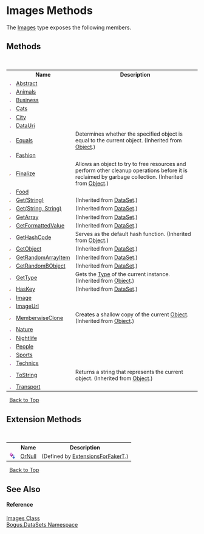 # Images Methods
 

The <a href="T_Bogus_DataSets_Images">Images</a> type exposes the following members.


## Methods
&nbsp;<table><tr><th></th><th>Name</th><th>Description</th></tr><tr><td>![Public method](media/pubmethod.gif "Public method")</td><td><a href="M_Bogus_DataSets_Images_Abstract">Abstract</a></td><td /></tr><tr><td>![Public method](media/pubmethod.gif "Public method")</td><td><a href="M_Bogus_DataSets_Images_Animals">Animals</a></td><td /></tr><tr><td>![Public method](media/pubmethod.gif "Public method")</td><td><a href="M_Bogus_DataSets_Images_Business">Business</a></td><td /></tr><tr><td>![Public method](media/pubmethod.gif "Public method")</td><td><a href="M_Bogus_DataSets_Images_Cats">Cats</a></td><td /></tr><tr><td>![Public method](media/pubmethod.gif "Public method")</td><td><a href="M_Bogus_DataSets_Images_City">City</a></td><td /></tr><tr><td>![Public method](media/pubmethod.gif "Public method")</td><td><a href="M_Bogus_DataSets_Images_DataUri">DataUri</a></td><td /></tr><tr><td>![Public method](media/pubmethod.gif "Public method")</td><td><a href="http://msdn2.microsoft.com/en-us/library/bsc2ak47" target="_blank">Equals</a></td><td>
Determines whether the specified object is equal to the current object.
 (Inherited from <a href="http://msdn2.microsoft.com/en-us/library/e5kfa45b" target="_blank">Object</a>.)</td></tr><tr><td>![Public method](media/pubmethod.gif "Public method")</td><td><a href="M_Bogus_DataSets_Images_Fashion">Fashion</a></td><td /></tr><tr><td>![Protected method](media/protmethod.gif "Protected method")</td><td><a href="http://msdn2.microsoft.com/en-us/library/4k87zsw7" target="_blank">Finalize</a></td><td>
Allows an object to try to free resources and perform other cleanup operations before it is reclaimed by garbage collection.
 (Inherited from <a href="http://msdn2.microsoft.com/en-us/library/e5kfa45b" target="_blank">Object</a>.)</td></tr><tr><td>![Public method](media/pubmethod.gif "Public method")</td><td><a href="M_Bogus_DataSets_Images_Food">Food</a></td><td /></tr><tr><td>![Protected method](media/protmethod.gif "Protected method")</td><td><a href="M_Bogus_DataSet_Get">Get(String)</a></td><td> (Inherited from <a href="T_Bogus_DataSet">DataSet</a>.)</td></tr><tr><td>![Protected method](media/protmethod.gif "Protected method")</td><td><a href="M_Bogus_DataSet_Get_1">Get(String, String)</a></td><td> (Inherited from <a href="T_Bogus_DataSet">DataSet</a>.)</td></tr><tr><td>![Protected method](media/protmethod.gif "Protected method")</td><td><a href="M_Bogus_DataSet_GetArray">GetArray</a></td><td> (Inherited from <a href="T_Bogus_DataSet">DataSet</a>.)</td></tr><tr><td>![Protected method](media/protmethod.gif "Protected method")</td><td><a href="M_Bogus_DataSet_GetFormattedValue">GetFormattedValue</a></td><td> (Inherited from <a href="T_Bogus_DataSet">DataSet</a>.)</td></tr><tr><td>![Public method](media/pubmethod.gif "Public method")</td><td><a href="http://msdn2.microsoft.com/en-us/library/zdee4b3y" target="_blank">GetHashCode</a></td><td>
Serves as the default hash function.
 (Inherited from <a href="http://msdn2.microsoft.com/en-us/library/e5kfa45b" target="_blank">Object</a>.)</td></tr><tr><td>![Protected method](media/protmethod.gif "Protected method")</td><td><a href="M_Bogus_DataSet_GetObject">GetObject</a></td><td> (Inherited from <a href="T_Bogus_DataSet">DataSet</a>.)</td></tr><tr><td>![Protected method](media/protmethod.gif "Protected method")</td><td><a href="M_Bogus_DataSet_GetRandomArrayItem">GetRandomArrayItem</a></td><td> (Inherited from <a href="T_Bogus_DataSet">DataSet</a>.)</td></tr><tr><td>![Protected method](media/protmethod.gif "Protected method")</td><td><a href="M_Bogus_DataSet_GetRandomBObject">GetRandomBObject</a></td><td> (Inherited from <a href="T_Bogus_DataSet">DataSet</a>.)</td></tr><tr><td>![Public method](media/pubmethod.gif "Public method")</td><td><a href="http://msdn2.microsoft.com/en-us/library/dfwy45w9" target="_blank">GetType</a></td><td>
Gets the <a href="http://msdn2.microsoft.com/en-us/library/42892f65" target="_blank">Type</a> of the current instance.
 (Inherited from <a href="http://msdn2.microsoft.com/en-us/library/e5kfa45b" target="_blank">Object</a>.)</td></tr><tr><td>![Protected method](media/protmethod.gif "Protected method")</td><td><a href="M_Bogus_DataSet_HasKey">HasKey</a></td><td> (Inherited from <a href="T_Bogus_DataSet">DataSet</a>.)</td></tr><tr><td>![Public method](media/pubmethod.gif "Public method")</td><td><a href="M_Bogus_DataSets_Images_Image">Image</a></td><td /></tr><tr><td>![Protected method](media/protmethod.gif "Protected method")</td><td><a href="M_Bogus_DataSets_Images_ImageUrl">ImageUrl</a></td><td /></tr><tr><td>![Protected method](media/protmethod.gif "Protected method")</td><td><a href="http://msdn2.microsoft.com/en-us/library/57ctke0a" target="_blank">MemberwiseClone</a></td><td>
Creates a shallow copy of the current <a href="http://msdn2.microsoft.com/en-us/library/e5kfa45b" target="_blank">Object</a>.
 (Inherited from <a href="http://msdn2.microsoft.com/en-us/library/e5kfa45b" target="_blank">Object</a>.)</td></tr><tr><td>![Public method](media/pubmethod.gif "Public method")</td><td><a href="M_Bogus_DataSets_Images_Nature">Nature</a></td><td /></tr><tr><td>![Public method](media/pubmethod.gif "Public method")</td><td><a href="M_Bogus_DataSets_Images_Nightlife">Nightlife</a></td><td /></tr><tr><td>![Public method](media/pubmethod.gif "Public method")</td><td><a href="M_Bogus_DataSets_Images_People">People</a></td><td /></tr><tr><td>![Public method](media/pubmethod.gif "Public method")</td><td><a href="M_Bogus_DataSets_Images_Sports">Sports</a></td><td /></tr><tr><td>![Public method](media/pubmethod.gif "Public method")</td><td><a href="M_Bogus_DataSets_Images_Technics">Technics</a></td><td /></tr><tr><td>![Public method](media/pubmethod.gif "Public method")</td><td><a href="http://msdn2.microsoft.com/en-us/library/7bxwbwt2" target="_blank">ToString</a></td><td>
Returns a string that represents the current object.
 (Inherited from <a href="http://msdn2.microsoft.com/en-us/library/e5kfa45b" target="_blank">Object</a>.)</td></tr><tr><td>![Public method](media/pubmethod.gif "Public method")</td><td><a href="M_Bogus_DataSets_Images_Transport">Transport</a></td><td /></tr></table>&nbsp;
<a href="#images-methods">Back to Top</a>

## Extension Methods
&nbsp;<table><tr><th></th><th>Name</th><th>Description</th></tr><tr><td>![Public Extension Method](media/pubextension.gif "Public Extension Method")</td><td><a href="M_Bogus_Extensions_ExtensionsForFakerT_OrNull">OrNull</a></td><td> (Defined by <a href="T_Bogus_Extensions_ExtensionsForFakerT">ExtensionsForFakerT</a>.)</td></tr></table>&nbsp;
<a href="#images-methods">Back to Top</a>

## See Also


#### Reference
<a href="T_Bogus_DataSets_Images">Images Class</a><br /><a href="N_Bogus_DataSets">Bogus.DataSets Namespace</a><br />